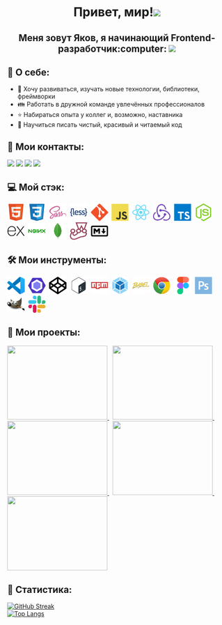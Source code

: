 <h1 align="center">Привет, мир!<img src="https://github.com/TheDudeThatCode/TheDudeThatCode/blob/master/Assets/Hi.gif" width="35" /></h1>
<h2 align="center">Меня зовут Яков, я начинающий Frontend-разработчик:computer:
  <img src="https://camo.githubusercontent.com/992babdffd8c74a1502de375fbdf7e4d54773242/68747470733a2f2f6d656469612e67697068792e636f6d2f6d656469612f53576f536b4e36447854737a71494b4571762f67697068792e676966" width="400">
</h2>

## 👨 О себе:
* 🔭 Хочу развиваться, изучать новые технологии, библиотеки, фреймворки
* 👪 Работать в дружной команде увлечённых профессионалов
* ⭐ Набираться опыта у коллег и, возможно, наставника
* 📝 Научиться писать чистый, красивый и читаемый код


## 📧 Мои контакты:
<div>
  <a href="https://t.me/Yakoffz"><img src="https://img.shields.io/badge/Telegram-00BFFF?style=for-the-badge&logo=Telegram&logoColor=FFFFFF"></a>
  <a href="https://vk.com/zilber_man"><img src="https://img.shields.io/badge/ВКонтакте-blue?style=for-the-badge&logo=VK&logoColor=FFFF"></a>
  <a href="mailto:zilberman-82@mail.ru"><img src="https://img.shields.io/badge/Mail-0000FF?style=for-the-badge&logo=Mail.Ru&logoColor=FFFF"></a>
  <a href="https://www.instagram.com/iakovzilberman"><img src="https://img.shields.io/badge/instagram-DA70D6?style=for-the-badge&logo=Instagram&logoColor=FFFFFF"></a>
</div>

## 💻 Мой стэк:
<div>
  <img src="https://github.com/devicons/devicon/blob/master/icons/html5/html5-original.svg" title="html5" alt="html5" width="40" height="40"/>&nbsp
  <img src="https://github.com/devicons/devicon/blob/master/icons/css3/css3-original.svg" title="css" alt="css" width="40" height="40"/>&nbsp
  <img src="https://github.com/devicons/devicon/blob/master/icons/sass/sass-original.svg" title="sass" alt="sass" width="40" height="40"/>&nbsp
  <img src="https://github.com/devicons/devicon/blob/master/icons/less/less-plain-wordmark.svg" title="less" alt="less" width="40" height="40"/>&nbsp
  <img src="https://github.com/devicons/devicon/blob/master/icons/git/git-original.svg" title="git" alt="git" width="40" height="40"/>&nbsp
  <img src="https://github.com/devicons/devicon/blob/master/icons/javascript/javascript-original.svg" title="javascript" alt="javascript" width="40" height="40"/>&nbsp
  <img src="https://github.com/devicons/devicon/blob/master/icons/react/react-original.svg" title="reactjs" alt="reactjs" width="40" height="40"/>&nbsp
  <img src="https://github.com/devicons/devicon/blob/master/icons/redux/redux-original.svg" title="redux" alt="redux" width="40" height="40"/>&nbsp
  <img src="https://github.com/devicons/devicon/blob/master/icons/typescript/typescript-original.svg" title="typescript" alt="typescript" width="40" height="40"/>&nbsp
  <img src="https://github.com/devicons/devicon/blob/master/icons/nodejs/nodejs-original.svg" title="nodejs" alt="nodejs" width="40" height="40"/>&nbsp
  <img src="https://github.com/devicons/devicon/blob/master/icons/express/express-original.svg" title="express" alt="express" width="40" height="40"/>&nbsp
  <img src="https://github.com/devicons/devicon/blob/master/icons/nginx/nginx-original.svg" title="nginx" alt="nginx" width="40" height="40"/>&nbsp
  <img src="https://github.com/devicons/devicon/blob/master/icons/mongodb/mongodb-original.svg" title="mongodb" alt="mongodb" width="40" height="40"/>&nbsp
  <img src="https://github.com/devicons/devicon/blob/master/icons/jest/jest-plain.svg" title="jest.js" alt="jest.js" width="40" height="40"/>&nbsp
  <img src="https://github.com/devicons/devicon/blob/master/icons/markdown/markdown-original.svg" title="markdown" alt="jest.js" width="40" height="40"/>&nbsp
</div>

## 🛠 Мои инструменты:
<div>
  <img src="https://github.com/devicons/devicon/blob/master/icons/vscode/vscode-original.svg" title="vs-code" alt="vs-code" width="40" height="40"/>&nbsp
  <img src="https://github.com/devicons/devicon/blob/master/icons/eslint/eslint-original.svg" title="eslint" alt="eslint" width="40" height="40"/>&nbsp
  <img src="https://github.com/devicons/devicon/blob/master/icons/codepen/codepen-plain.svg" title="codepen" alt="codepen" width="40" height="40"/>&nbsp
  <img src="https://github.com/devicons/devicon/blob/master/icons/bash/bash-original.svg" title="git bash" alt="git bash" width="40" height="40"/>&nbsp
  <img src="https://github.com/devicons/devicon/blob/master/icons/npm/npm-original-wordmark.svg" title="npm" alt="npm" width="40" height="40"/>&nbsp
  <img src="https://github.com/devicons/devicon/blob/master/icons/webpack/webpack-original.svg" title="webpack" alt="webpack" width="40" height="40"/>&nbsp
  <img src="https://github.com/devicons/devicon/blob/master/icons/babel/babel-original.svg" title="babel" alt="babel" width="40" height="40"/>&nbsp
  <img src="https://github.com/devicons/devicon/blob/master/icons/chrome/chrome-original.svg" title="chrome" alt="chrome" width="40" height="40"/>&nbsp
  <img src="https://github.com/devicons/devicon/blob/master/icons/figma/figma-original.svg" title="figma" alt="figma" width="40" height="40"/>&nbsp
  <img src="https://github.com/devicons/devicon/blob/master/icons/photoshop/photoshop-plain.svg" title="photoshop" alt="photoshop" width="40" height="40"/>&nbsp
  <img src="https://github.com/devicons/devicon/blob/master/icons/gimp/gimp-original.svg" title="gimp" alt="gimp" width="40" height="40"/>&nbsp;
  <img src="https://github.com/devicons/devicon/blob/master/icons/slack/slack-original.svg" title="slack" alt="slack" width="40" height="40"/>&nbsp;
</div>

## 🎨 Мои проекты:
<div>
  <div>
    <a href="https://github.com/Argayash1/mesto-react">
      <img src="https://user-images.githubusercontent.com/113699485/222625978-8c89e6fa-e058-4f61-9aa1-32b9e46047b4.jpg" width="230" height="170"> 
    </a>&nbsp;
    <a href="https://github.com/Argayash1/mesto">
      <img src="https://user-images.githubusercontent.com/113699485/222885885-8aeb48bd-3a7e-4302-b242-6048c8ae7121.jpg" width="230" height="170">
    </a>&nbsp;
  </div>
  <div>
    <a href="https://github.com/Argayash1/russian-travel">
      <img src="https://user-images.githubusercontent.com/113699485/222904196-a8bef537-407f-404b-880a-400121bbe52c.jpg" width="230" height="170">
    </a>&nbsp;
    <a href="https://github.com/Argayash1/how-to-learn">
      <img src="https://user-images.githubusercontent.com/113699485/222951217-a5465cb1-7ffc-4201-b262-ec0b99b11e49.jpg" width="230" height="170">
    </a>&nbsp;
    <a href="https://github.com/Argayash1/post">
      <img src="https://user-images.githubusercontent.com/113699485/223101114-0e9a881d-0977-4185-8ad5-71c0186c3a09.jpg" width="230" height="170">
    </a>
  </div>
</div>

## 🔎 Статистика:
[![GitHub Streak](http://github-readme-streak-stats.herokuapp.com?user=Argayash1&theme=default&background=FFFFFF&locale=ru)](https://git.io/streak-stats)<br>
[![Top Langs](https://github-readme-stats.vercel.app/api/top-langs/?username=Argayash1&layout=compact&theme=default&locale=ru&card_width=490)](https://github.com/anuraghazra/github-readme-stats)
